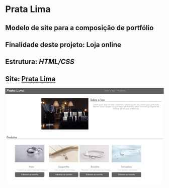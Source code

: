 # Prata Lima


## Modelo de site para a composição de portfólio
## Finalidade deste projeto: Loja online
## Estrutura: _HTML/CSS_
## Site: [Prata Lima](https://prata-lima-joias.vercel.app/)
<img src="imagens loja de joias/print tela.png">